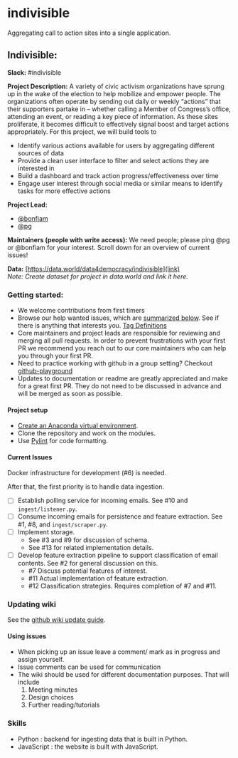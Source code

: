 # indivisible
Aggregating call to action sites into a single application.

## Indivisible:

**Slack:** #indivisible

**Project Description:**
A variety of civic activism organizations have sprung up in the wake of the election to help mobilize and empower people. The organizations often operate by sending out daily or weekly “actions” that their supporters partake in – whether calling a Member of Congress’s office, attending an event, or reading a key piece of information. As these sites proliferate, it becomes difficult to effectively signal boost and target actions appropriately. 
For this project, we will build tools to 
* Identify various actions available for users by aggregating different sources of data
* Provide a clean user interface to filter and select actions they are interested in
* Build a dashboard and track action progress/effectiveness over time
* Engage user interest through social media or similar means to identify tasks for more effective actions

**Project Lead:**  
* [@bonfiam](https://datafordemocracy.slack.com/messages/@bonfiam )
* [@pg](https://datafordemocracy.slack.com/messages/@pg) 

**Maintainers (people with write access):**
We need people; please ping @pg or @bonfiam for your interest. 
Scroll down for an overview of current issues!

**Data:** [https://data.world/data4democracy/indivisible](link)   
_Note: Create dataset for project in data.world and link it here._

### Getting started: 
* We welcome contributions from first timers
* Browse our help wanted issues, which are [summarized below](#current-issues). See if there is anything that interests you. [Tag Definitions](https://github.com/bstarling/gh-labels-template)
* Core maintainers and project leads are responsible for reviewing and merging all pull requests. In order to prevent frustrations with your first PR we recommend you reach out to our core maintainers who can help you through your first PR.
* Need to practice working with github in a group setting? Checkout [github-playground](https://github.com/Data4Democracy/github-playground)
* Updates to documentation or readme are greatly appreciated and make for a great first PR. They do not need to be discussed in advance and will be merged as soon as possible.

#### Project setup
* [Create an Anaconda virtual environment](https://uoa-eresearch.github.io/eresearch-cookbook/recipe/2014/11/20/conda/).
* Clone the repository and work on the modules.
* Use [Pylint](https://www.pylint.org/) for code formatting.

#### Current Issues
Docker infrastructure for development (#6) is needed.

After that, the first priority is to handle data ingestion.

* [ ] Establish polling service for incoming emails. See #10 and `ingest/listener.py`.
* [ ] Consume incoming emails for persistence and feature extraction.
See #1, #8, and `ingest/scraper.py`.
* [ ] Implement storage.
    - See #3 and #9 for discussion of schema.
    - See #13 for related implementation details.
* [ ] Develop feature extraction pipeline to support classification of email contents. See #2 for general discussion on this.
    - #7 Discuss potential features of interest.
    - #11 Actual implementation of feature extraction.
    - #12 Classification strategies. Requires completion of #7 and #11.

### Updating wiki
See the [github wiki update guide](https://help.github.com/articles/adding-and-editing-wiki-pages-locally/).

#### Using issues
* When picking up an issue leave a comment/ mark as in progress and assign yourself. 
* Issue comments can be used for communication 
* The wiki should be used for different documentation purposes. That will include
    1. Meeting minutes
    2. Design choices
    3. Further reading/tutorials

### Skills
* Python : backend for ingesting data that is built in Python.
* JavaScript : the website is built with JavaScript.

